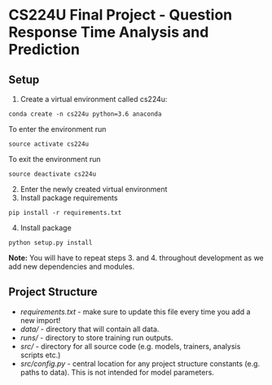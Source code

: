 # CS224U Final Project - Question Response Time Analysis and Prediction

## Setup
1. Create a virtual environment called cs224u:
```
conda create -n cs224u python=3.6 anaconda
```
To enter the environment run
```
source activate cs224u
```
To exit the environment run
```
source deactivate cs224u
```

2. Enter the newly created virtual environment
3. Install package requirements
```
pip install -r requirements.txt
```

4. Install package
```
python setup.py install
```

**Note:** You will have to repeat steps 3. and 4. throughout development as we add new dependencies and modules.

## Project Structure

- *requirements.txt* - make sure to update this file every time you add a new import!
- *data/* - directory that will contain all data.
- *runs/* - directory to store training run outputs.
- *src/* - directory for all source code (e.g. models, trainers, analysis scripts etc.)
- *src/config.py* - central location for any project structure constants (e.g. paths to data). This is not intended for model parameters.
